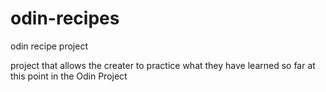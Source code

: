 # odin-recipes

odin recipe project

project that allows the creater to practice what they have learned so far at this point in the Odin Project
